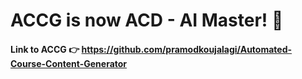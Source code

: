 # ACCG is now ACD - AI Master! 🌟

#### Link to ACCG 👉 https://github.com/pramodkoujalagi/Automated-Course-Content-Generator

